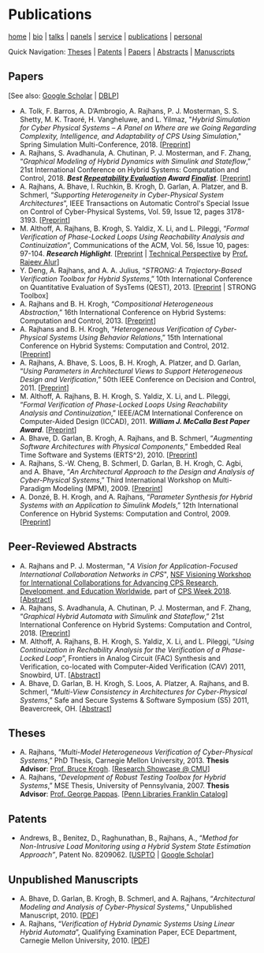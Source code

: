 # Publications
[home](index.html) \| [bio](bio.html) \| [talks](talks.html) \| [panels](panels.html) \| [service](service.html) \| [publications](publications.html) \| [personal](personal.html)

Quick Navigation: [Theses](#theses) \| [Patents](#patents) \| [Papers](#papers) \| [Abstracts](#peer-reviewed-abstracts) \| [Manuscripts](#unpublished-manuscripts)

## Papers
\[See also: [Google Scholar](http://scholar.google.com/citations?user=522zploAAAAJ&hl=en) | [DBLP](http://www.informatik.uni-trier.de/~ley/db/indices/a-tree/r/Rajhans:Akshay.html)\]
- A. Tolk, F. Barros, A. D’Ambrogio, A. Rajhans, P. J. Mosterman, S. S. Shetty, M. K. Traoré, H. Vangheluwe, and L. Yilmaz, "*Hybrid Simulation for Cyber Physical Systems – A Panel on Where are we Going Regarding Complexity, Intelligence, and Adaptability of CPS Using Simulation*," Spring Simulation Multi-Conference, 2018. \[[Preprint](files/papers/TolkBD+_SpringSim18.pdf)\]
- A. Rajhans, S. Avadhanula, A. Chutinan, P. J. Mosterman, and F. Zhang, “*Graphical Modeling of Hybrid Dynamics with Simulink and Stateflow*,” 21st International Conference on Hybrid Systems: Computation and Control, 2018. **_Best [Repeatability Evaluation](https://www.hscc2018.deib.polimi.it/repeatability-evaluation) Award [Finalist](https://www.hscc2018.deib.polimi.it/award-finalists-and-winners)_**. \[[Preprint](files/papers/RajhansAC+_HSCC18.pdf)\]
- A. Rajhans, A. Bhave, I. Ruchkin, B. Krogh, D. Garlan, A. Platzer, and B. Schmerl, “*Supporting Heterogeneity in Cyber-Physical System Architectures*”, IEEE Transactions on Automatic Control's Special Issue on Control of Cyber-Physical Systems, Vol. 59, Issue 12, pages 3178-3193. \[[Preprint](files/papers/RajhansBR+_TAC14.pdf)\]
- M. Althoff, A. Rajhans, B. Krogh, S. Yaldiz, X. Li, and L. Pileggi, “*Formal Verification of Phase-Locked Loops Using Reachability Analysis and Continuization*”, Communications of the ACM, Vol. 56, Issue 10, pages: 97-104. **_Research Highlight_**. \[[Preprint](files/papers/AlthoffRK+_CACM13.pdf) \| [Technical Perspective](http://cacm.acm.org/magazines/2013/10/168175-technical-perspective-can-we-verify-cyber-physical-systems) by [Prof. Rajeev Alur](https://www.cis.upenn.edu/~alur)\]
- Y. Deng, A. Rajhans, and A. A. Julius, “*STRONG: A Trajectory-Based Verification Toolbox for Hybrid Systems*,” 10th International Conference on Quantitative Evaluation of SysTems (QEST), 2013. \[[Preprint](files/papers/DengRJ_QEST13.pdf) \| STRONG Toolbox\]
- A. Rajhans and B. H. Krogh, “*Compositional Heterogeneous Abstraction*,” 16th International Conference on Hybrid Systems: Computation and Control, 2013. \[[Preprint](files/papers/RajhansK_HSCC13.pdf)\]
- A. Rajhans and B. H. Krogh, “*Heterogeneous Verification of Cyber-Physical Systems Using Behavior Relations*,” 15th International Conference on Hybrid Systems: Computation and Control, 2012. \[[Preprint](files/papers/RajhansK_HSCC12.pdf)\]
- A. Rajhans, A. Bhave, S. Loos, B. H. Krogh, A. Platzer, and D. Garlan, “*Using Parameters in Architectural Views to Support Heterogeneous Design and Verification*,” 50th IEEE Conference on Decision and Control, 2011. \[[Preprint](files/papers/RajhansBL+_CDC11.pdf)\]
- M. Althoff, A. Rajhans, B. H. Krogh, S. Yaldiz, X. Li, and L. Pileggi, “*Formal Verification of Phase-Locked Loops Using Reachability Analysis and Continuization*,” IEEE/ACM International Conference on Computer-Aided Design (ICCAD), 2011. **_William J. McCalla Best Paper Award_**. \[[Preprint](files/papers/AlthoffRK+_ICCAD11.pdf)\]
- A. Bhave, D. Garlan, B. Krogh, A. Rajhans, and B. Schmerl, “*Augmenting Software Architectures with Physical Components*,” Embedded Real Time Software and Systems (ERTS^2), 2010. \[[Preprint](files/papers/BhaveGK+_ERTS210.pdf)\]
- A. Rajhans, S.-W. Cheng, B. Schmerl, D. Garlan, B. H. Krogh, C. Agbi, and A. Bhave, “*An Architectural Approach to the Design and Analysis of Cyber-Physical Systems*,” Third International Workshop on Multi-Paradigm Modeling (MPM), 2009. \[[Preprint](files/papers/RajhansCS+_MPM09.pdf)\]
- A. Donzé, B. H. Krogh, and A. Rajhans, “*Parameter Synthesis for Hybrid Systems with an Application to Simulink Models*,” 12th International Conference on Hybrid Systems: Computation and Control, 2009. \[[Preprint](files/papers/DonzeKR_HSCC09.pdf)\]

## Peer-Reviewed Abstracts
- A. Rajhans and P. J. Mosterman, "*A Vision for Application-Focused International Collaboration Networks in CPS*", [NSF Visioning Workshop for International Collaborations for Advancing CPS Research, Development, and Education Worldwide](https://cps-vo.org/group/cpsweek2018-intlwksp), part of [CPS Week 2018](https://cister.isep.ipp.pt/cpsweek2018/). \[[Abstract](files/abstracts/RajhansM_VisioningWorkshop_CPSWeek2018.pdf)\]
- A. Rajhans, S. Avadhanula, A. Chutinan, P. J. Mosterman, and F. Zhang, “*Graphical Hybrid Automata with Simulink and Stateflow*,” 21st International Conference on Hybrid Systems: Computation and Control, 2018. \[[Preprint](files/abstracts/RajhansAC+_HSCC2018_demo.pdf)\]
- M. Althoff, A. Rajhans, B. H. Krogh, S. Yaldiz, X. Li, and L. Pileggi, “*Using Continuization in Rechability Analysis for the Verification of a Phase-Locked Loop*”, Frontiers in Analog Circuit (FAC) Synthesis and Verification, co-located with Computer-Aided Verification (CAV) 2011, Snowbird, UT. \[[Abstract](files/abstracts/AlthoffRK+_FAC11.pdf)\]
- A. Bhave, D. Garlan, B. H. Krogh, S. Loos, A. Platzer, A. Rajhans, and B. Schmerl, “*Multi-View Consistency in Architectures for Cyber-Physical Systems*,” Safe and Secure Systems & Software Symposium (S5) 2011, Beavercreek, OH. \[[Abstract](files/abstracts/BhaveGK+_S511.pdf)\]

## Theses
- A. Rajhans, “*Multi-Model Heterogeneous Verification of Cyber-Physical Systems*,” PhD Thesis, Carnegie Mellon University, 2013. **Thesis Advisor**: [Prof. Bruce Krogh](https://www.ece.cmu.edu/directory/department/faculty/K/Bruce_Krogh_89.html). \[[Research Showcase @ CMU](http://repository.cmu.edu/dissertations/251/)\]
- A. Rajhans, “*Development of Robust Testing Toolbox for Hybrid Systems*,” MSE Thesis, University of Pennsylvania, 2007. **Thesis Advisor**: [Prof. George Pappas](https://www.seas.upenn.edu/~pappasg). \[[Penn Libraries Franklin Catalog](http://dla.library.upenn.edu/dla/franklin/record.html?filter.author_creator_facet.val=Rajhans%2C%20Akshay&id=FRANKLIN_4283783&)\]

## Patents
- Andrews, B., Benitez, D., Raghunathan, B., Rajhans, A., “*Method for Non-Intrusive Load Monitoring using a Hybrid System State Estimation Approach”*, Patent No. 8209062. \[[USPTO](http://patft.uspto.gov/netacgi/nph-Parser?Sect2=PTO1&Sect2=HITOFF&p=1&u=/netahtml/PTO/search-bool.html&r=1&f=G&l=50&d=PALL&RefSrch=yes&Query=PN/8209062) \| [Google Scholar](http://www.google.com/patents/US8209062?dq=info:kNjIEMTwpFgJ:scholar.google.com)\]

## Unpublished Manuscripts 
- A. Bhave, D. Garlan, B. Krogh, B. Schmerl, and A. Rajhans, “*Architectural Modeling and Analysis of Cyber-Physical Systems*,” Unpublished Manuscript, 2010. \[[PDF](files/papers/BhaveGK+_Manuscript10.pdf)\]
- A. Rajhans, “*Verification of Hybrid Dynamic Systems Using Linear Hybrid Automata*”, Qualifying Examination Paper, ECE Department, Carnegie Mellon University, 2010. \[[PDF](files/papers/Rajhans_Qual10.pdf)\]


